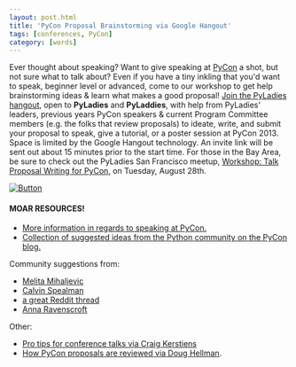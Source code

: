 ```yaml
---
layout: post.html
title: 'PyCon Proposal Brainstorming via Google Hangout'
tags: [conferences, PyCon]
category: [words]
---
```


Ever thought about speaking? Want to give speaking at [PyCon][PyCon] a shot, but not sure what to talk about? Even if you have a tiny inkling that you'd want to speak, beginner level or advanced, come to our workshop to get help brainstorming ideas & learn what makes a good proposal! [Join the PyLadies hangout][Join], open to **PyLadies** and **PyLaddies**, with help from PyLadies' leaders, previous years PyCon speakers & current Program Committee members (e.g. the folks that review proposals) to ideate, write, and submit your proposal to speak, give a tutorial, or a poster session at PyCon 2013. Space is limited by the Google Hangout technology. An invite link will be sent out about 15 minutes prior to the start time. For those in the Bay Area, be sure to check out the PyLadies San Francisco meetup, [Workshop: Talk Proposal Writing for PyCon][Workshop], on Tuesday, August 28th. 

[![Button](http://www.eventbrite.com/custombutton?eid=4207274070)](http://www.eventbrite.com/event/4207274070?ref=ebtnebregn)


#### MOAR RESOURCES!

* [More information in regards to speaking at PyCon.][PyConInfo]
* [Collection of suggested ideas from the Python community on the PyCon blog.][PyCon Blog]

Community suggestions from:

* [Melita Mihaljevic][Melita]
* [Calvin Spealman][Calvin]
* [a great Reddit thread][Reddit]
* [Anna Ravenscroft][Anna]

Other:

* [Pro tips for conference talks via Craig Kerstiens][Craig] 
* [How PyCon proposals are reviewed via Doug Hellman][Doug].  

[PyCon]: http://us.pycon.org/2013 "PyCon 2013"
[Join]: http://pycon2013workshop.eventbrite.com "Eventbrite Link: PyLadies PyCon workshop @Google Hangout"
[Workshop]: http://www.meetup.com/PyLadiesSF/events/76870962/  "PyLadies Meetup: Workshop for PyCon Talk Proposals"
[PyConInfo]: https://us.pycon.org/2013/speaking/speakatpycon/ "PyCon Info for Speakers"
[PyCon Blog]: http://pycon.blogspot.com/2012/08/what-talks-do-you-want-to-see-at-pycon.html "PyCon Blog - what talks do you want to see"
[Melita]: http://melitamihaljevic.blogspot.com/2012/08/pycon-2013-proposals-id-like-to-see.html "Melita's interested talks"
[Calvin]: http://techblog.ironfroggy.com/2012/08/pycon-2013-posts-i-want-to-see.html "Calvin's interested talks"
[Reddit]: http://www.reddit.com/r/Python/comments/ymy1f/what_pycon_talks_would_you_like_to_see/ "Reddit's ideas"
[Anna]: http://annaraven.blogspot.com/2012/08/pycon-proposals-id-like-to-see.html "Ana Ravenscroft's Ideas"
[Craig]: http://craigkerstiens.com/2012/06/19/pro-tips-for-conference-talks/ "Craig's Pro tips for Talks"
[Doug]: http://www.doughellmann.com/articles/how-tos/review-conference-proposal/index.html "Doug's Conference Proposal Review"
